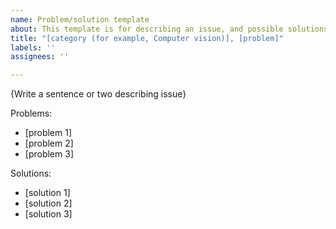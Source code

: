 ```yaml
---
name: Problem/solution template
about: This template is for describing an issue, and possible solutions
title: "[category (for example, Computer vision)], [problem]"
labels: ''
assignees: ''

---
```


{Write a sentence or two describing issue}

Problems:
 - [problem 1]
 - [problem 2]
 - [problem 3]

Solutions:
 - [solution 1]
 - [solution 2]
 - [solution 3]
